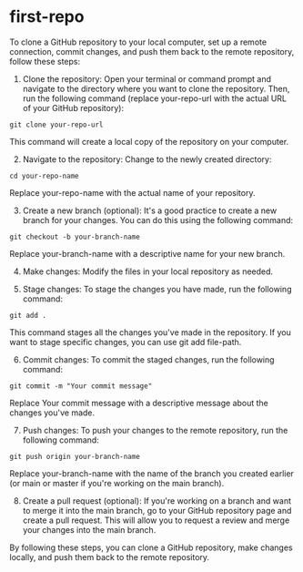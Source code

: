# first-repo
To clone a GitHub repository to your local computer, set up a remote connection, commit changes, and push them back to the remote repository, follow these steps:

1. Clone the repository: Open your terminal or command prompt and navigate to the directory where you want to clone the repository. Then, run the following command (replace your-repo-url with the actual URL of your GitHub repository):

```
git clone your-repo-url
```

This command will create a local copy of the repository on your computer.

2. Navigate to the repository: Change to the newly created directory:

```
cd your-repo-name
```
Replace your-repo-name with the actual name of your repository.

3. Create a new branch (optional): It's a good practice to create a new branch for your changes. You can do this using the following command:

```
git checkout -b your-branch-name
```
Replace your-branch-name with a descriptive name for your new branch.

4. Make changes: Modify the files in your local repository as needed.

5. Stage changes: To stage the changes you have made, run the following command:
```
git add .
```
This command stages all the changes you've made in the repository. If you want to stage specific changes, you can use git add file-path.

6. Commit changes: To commit the staged changes, run the following command:
```
git commit -m "Your commit message"
```
Replace Your commit message with a descriptive message about the changes you've made.

7. Push changes: To push your changes to the remote repository, run the following command:
```
git push origin your-branch-name
```
Replace your-branch-name with the name of the branch you created earlier (or main or master if you're working on the main branch).

8. Create a pull request (optional): If you're working on a branch and want to merge it into the main branch, go to your GitHub repository page and create a pull request. This will allow you to request a review and merge your changes into the main branch.

By following these steps, you can clone a GitHub repository, make changes locally, and push them back to the remote repository.

